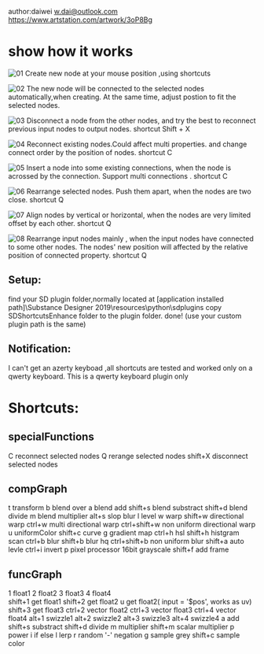 author:daiwei 
w.dai@outlook.com
https://www.artstation.com/artwork/3oP8Bg


# show how it works
![01](https://cdnb.artstation.com/p/assets/images/images/019/767/601/original/david-leoric-01.gif)
Create new node at your mouse position ,using shortcuts

![02](https://cdnb.artstation.com/p/assets/images/images/019/767/651/original/david-leoric-02.gif)
The new node will be connected to the selected nodes automatically,when creating. At the same time, adjust postion to fit the selected nodes.


![03](https://cdna.artstation.com/p/assets/images/images/019/767/658/original/david-leoric-03.gif)
Disconnect a node from the other nodes, and try the best to reconnect previous input nodes to output nodes.
shortcut Shift + X

![04](https://cdnb.artstation.com/p/assets/images/images/019/767/757/original/david-leoric-04.gif)
Reconnect existing nodes.Could affect multi properties. and change connect order by the position of nodes.
shortcut C


![05](https://cdna.artstation.com/p/assets/images/images/019/767/480/original/david-leoric-05.gif)
Insert a node into some existing connections, when the node is acrossed by the connection.
Support multi connections .
shortcut C


![06](https://cdna.artstation.com/p/assets/images/images/019/767/852/original/david-leoric-06.gif)
Rearrange selected nodes. Push them apart, when the nodes are two close.
shortcut Q


![07](https://cdnb.artstation.com/p/assets/images/images/019/767/891/original/david-leoric-07.gif)
Align nodes by vertical or horizontal, when the nodes are very limited offset by each other.
shortcut Q


![08](https://cdnb.artstation.com/p/assets/images/images/019/767/929/original/david-leoric-08.gif)
Rearrange input nodes mainly , when the input nodes have connected to some other nodes.
The nodes' new position will affected by the relative position of connected property.
shortcut Q




## Setup:
find your SD plugin folder,normally located at [application installed path]\Substance Designer 2019\resources\python\sdplugins
copy SDShortcutsEnhance folder to the plugin folder. done!
(use your custom plugin path is the same)

## Notification:
 I can't get an  azerty  keyboad ,all shortcuts are tested and worked only on a qwerty keyboard.
This is a qwerty keyboard plugin only


# Shortcuts:

## specialFunctions

C	reconnect selected nodes
Q	rerange selected nodes
shift+X	disconnect selected nodes


## compGraph

t	transform
b	blend over
a	blend add
shift+s      blend substract
shift+d     blend divide
m	blend multiplier
alt+s	slop blur
l 	level
w	warp
shift+w	directional warp
ctrl+w	multi directional warp
ctrl+shift+w	non uniform directional warp
u	uniformColor
shift+c	curve
g	gradient map
ctrl+h	hsl
shift+h	histgram scan
ctrl+b	blur
shift+b	blur hq
ctrl+shift+b 	non uniform blur
shift+a 	auto levle
ctrl+i	invert
p	pixel processor 16bit grayscale
shift+f	add frame

## funcGraph
1	float1
2	float2
3	float3
4	float4	
shift+1	get float1
shift+2	get float2
u	get float2( input = '$pos', works as uv)
shift+3	get float3
ctrl+2 	vector float2
ctrl+3	vector float3
ctrl+4 	vector float4
alt+1	swizzle1
alt+2	swizzle2
alt+3	swizzle3
alt+4	swizzle4
a	add
shift+s	substract
shift+d	divide
m	multiplier
shift+m	scalar multiplier
p	power
i	if else
l	lerp
r	random
'-'	negation
g	sample grey
shift+c	sample color


